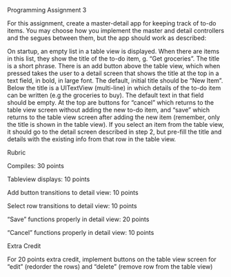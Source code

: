 Programming Assignment 3

For this assignment, create a master-detail app for keeping track of to-do items. You may choose how you implement the master and detail controllers and the segues between them, but the app should work as described:

On startup, an empty list in a table view is displayed.  When there are items in this list, they show the title of the to-do item,  g. “Get groceries”. The title is a short phrase.
There is an add button above the table view, which when pressed takes the user to a detail screen that shows the title at the top in a text field, in bold, in large font. The default, initial title should be “New Item”. Below the title is a UITextView (multi-line) in which details of the to-do item can be written (e.g the groceries to buy). The default text in that field should be empty.
At the top are buttons for “cancel” which returns to the table view screen without adding the new to-do item, and “save” which returns to the table view screen after adding the new item (remember, only the title is shown in the table view).
If you select an item from the table view, it should go to the detail screen described in step 2, but pre-fill the title and details with the existing info from that row in the table view.
 

Rubric

Compiles: 30 points

Tableview displays: 10 points

Add button transitions to detail view: 10  points

Select row transitions to detail view: 10 points

“Save” functions properly in detail view: 20 points

“Cancel” functions properly in detail view: 10 points

 

Extra Credit

For 20 points extra credit, implement buttons on the table view screen for “edit” (redorder the rows) and “delete” (remove row from the table view)

